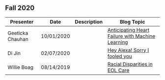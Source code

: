 ## Fall 2020

Presenter             | Date                   | Description                     | Blog Topic
----------------------| ---------------------- | ------------------------------- | ------------------------------------------------
Geeticka Chauhan      | 10/01/2020             |                                 | [Anticipating Heart Failure with Machine Learning]
Di Jin                | 02/07/2020             |                                 | [Hey Alexa! Sorry I fooled you]
Willie Boag           | 08/14/2019             |                                 | [Racial Disparities in EOL Care]


[Anticipating Heart Failure with Machine Learning]: https://news.mit.edu/2020/anticipating-heart-failure-machine-learning-1001
[Racial Disparities in EOL Care]: https://willieboag.wordpress.com/2019/08/14/research-racial-disparities-in-end-of-life/
[Hey Alexa! Sorry I Fooled You]: https://news.mit.edu/2020/hey-alexa-sorry-i-fooled-you-0207

